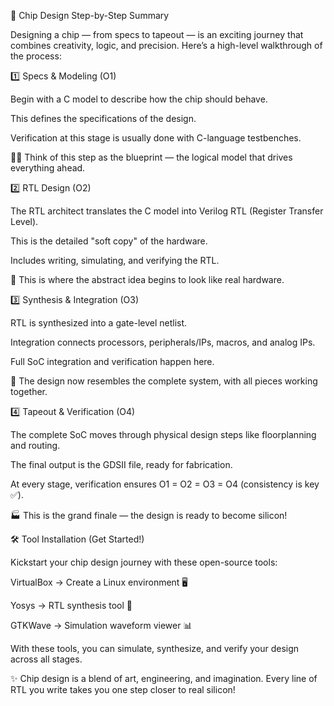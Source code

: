 🚀 Chip Design Step-by-Step Summary

Designing a chip — from specs to tapeout — is an exciting journey that combines creativity, logic, and precision. Here’s a high-level walkthrough of the process:

1️⃣ Specs & Modeling (O1)

Begin with a C model to describe how the chip should behave.

This defines the specifications of the design.

Verification at this stage is usually done with C-language testbenches.

👨‍💻 Think of this step as the blueprint — the logical model that drives everything ahead.

2️⃣ RTL Design (O2)

The RTL architect translates the C model into Verilog RTL (Register Transfer Level).

This is the detailed "soft copy" of the hardware.

Includes writing, simulating, and verifying the RTL.

📝 This is where the abstract idea begins to look like real hardware.

3️⃣ Synthesis & Integration (O3)

RTL is synthesized into a gate-level netlist.

Integration connects processors, peripherals/IPs, macros, and analog IPs.

Full SoC integration and verification happen here.

🔗 The design now resembles the complete system, with all pieces working together.

4️⃣ Tapeout & Verification (O4)

The complete SoC moves through physical design steps like floorplanning and routing.

The final output is the GDSII file, ready for fabrication.

At every stage, verification ensures O1 = O2 = O3 = O4 (consistency is key ✅).

🏭 This is the grand finale — the design is ready to become silicon!

🛠 Tool Installation (Get Started!)

Kickstart your chip design journey with these open-source tools:

VirtualBox → Create a Linux environment 🖥

Yosys → RTL synthesis tool 🔧

GTKWave → Simulation waveform viewer 📊

With these tools, you can simulate, synthesize, and verify your design across all stages.

✨ Chip design is a blend of art, engineering, and imagination. Every line of RTL you write takes you one step closer to real silicon!
